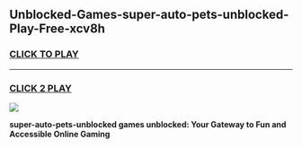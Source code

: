 
## Unblocked-Games-super-auto-pets-unblocked-Play-Free-xcv8h
<h3>
<a href="https://premium76.site?title=super-auto-pets-unblocked&ref=18A">CLICK TO PLAY</a></h3>
<hr>

<h3>
<a href="https://premium76.site?title=super-auto-pets-unblocked&ref=18A">CLICK 2 PLAY</a>
  
</h3>

<a href="https://premium76.site?title=super-auto-pets-unblocked&ref=18A"><img src="https://clearcache.store/games.png"></a>


**super-auto-pets-unblocked games unblocked: Your Gateway to Fun and Accessible Online Gaming**
